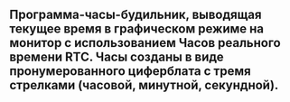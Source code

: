 ## Программа-часы-будильник, выводящая текущее время в графическом режиме на монитор с использованием Часов реального времени RTC. Часы созданы в виде пронумерованного циферблата с тремя стрелками (часовой, минутной, секундной).
